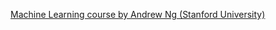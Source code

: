 [Machine Learning course by Andrew Ng (Stanford University)](https://www.coursera.org/learn/machine-learning)

